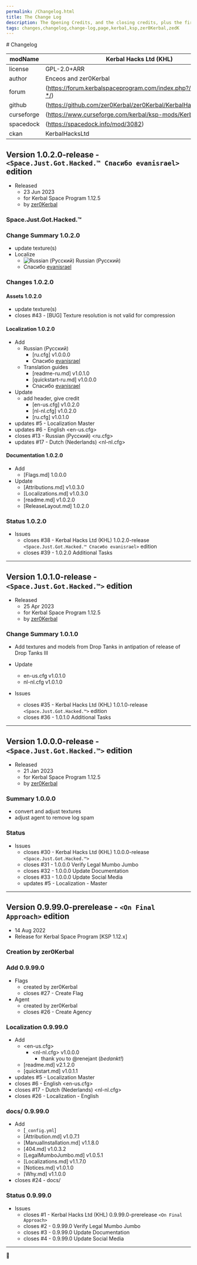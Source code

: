 ```yaml
---
permalink: /Changelog.html
title: The Change Log
description: The Opening Credits, and the closing credits, plus the first of two (or is three) end credit scenes
tags: changes,changelog,change-log,page,kerbal,ksp,zer0Kerbal,zedK
---
```

<!-- 
hdr-changelog.md v1.0.0.0
Kerbal Hacks Ltd (KHL)
created: 13 May 2022
updated:
CC BY-ND 4.0 by zer0Kerbal
--># Changelog  
  
| modName    | Kerbal Hacks Ltd (KHL)                                            |
| ---------- | ----------------------------------------------------------------- |
| license    | GPL-2.0+ARR                                                       |
| author     | Enceos and zer0Kerbal                                             |
| forum      | (https://forum.kerbalspaceprogram.com/index.php?/topic/209352-*/) |
| github     | (https://github.com/zer0Kerbal/zer0Kerbal/KerbalHacksLtd)         |
| curseforge | (https://www.curseforge.com/kerbal/ksp-mods/KerbalHacksLtd)       |
| spacedock  | (https://spacedock.info/mod/3082)                                 |
| ckan       | KerbalHacksLtd                                                    |

## Version 1.0.2.0-release - `<Space.Just.Got.Hacked.™ Спасибо evanisrael>` edition

* Released
  * 23 Jun 2023
  * for Kerbal Space Program 1.12.5
  * by [zer0Kerbal](https://github.com/zer0Kerbal)

### Space.Just.Got.Hacked.™

### Change Summary 1.0.2.0

* update texture(s)
* Localize
  * ![Russian (Русский)](https://raw.githubusercontent.com/zer0Kerbal/zer0Kerbal/master/img/RU.png) Russian (Русский)
  * Спасибо [evanisrael](https://github/evanisrael)

### Changes 1.0.2.0

#### Assets 1.0.2.0

* update texture(s)
* closes #43 - [BUG] Texture resolution is not valid for compression

#### Localization 1.0.2.0

* Add
  * Russian (Русский)
    * [ru.cfg] v1.0.0.0
    * Спасибо [evanisrael](https://github/evanisrael)
  * Translation guides
    * [readme-ru.md] v1.0.1.0
    * [quickstart-ru.md] v1.0.0.0
    * Спасибо [evanisrael](https://github/evanisrael)
* Update
  * add header, give credit
    * [en-us.cfg] v1.0.2.0
    * [nl-nl.cfg] v1.0.2.0
    * [ru.cfg] v1.0.1.0
* updates #5 - Localization Master
* updates #6 - English <en-us.cfg>
* closes #13 - Russian (Русский) <ru.cfg>
* updates #17 - Dutch (Nederlands) <nl-nl.cfg>

#### Documentation 1.0.2.0

* Add
  * [Flags.md] 1.0.0.0
* Update
  * [Attributions.md] v1.0.3.0
  * [Localizations.md] v1.0.3.0
  * [readme.md] v1.0.2.0
  * [ReleaseLayout.md] 1.0.2.0

### Status 1.0.2.0

* Issues
  * closes #38 - Kerbal Hacks Ltd (KHL) 1.0.2.0-release `<Space.Just.Got.Hacked.™ Спасибо evanisrael>` edition
  * closes #39 - 1.0.2.0 Additional Tasks

---

## Version 1.0.1.0-release - `<Space.Just.Got.Hacked.™>` edition

* Released
  * 25 Apr 2023
  * for Kerbal Space Program 1.12.5
  * by [zer0Kerbal](https://github.com/zer0Kerbal)

### Change Summary 1.0.1.0

* Add textures and models from Drop Tanks in antipation of release of Drop Tanks III
* Update
  * en-us.cfg v1.0.1.0
  * nl-nl.cfg v1.0.1.0

* Issues
  * closes #35 - Kerbal Hacks Ltd (KHL) 1.0.1.0-release `<Space.Just.Got.Hacked.™>` edition
  * closes #36 - 1.0.1.0 Additional Tasks

---

## Version 1.0.0.0-release - `<Space.Just.Got.Hacked.™>` edition

* Released
  * 21 Jan 2023
  * for Kerbal Space Program 1.12.5
  * by [zer0Kerbal](https://github.com/zer0Kerbal)

### Summary 1.0.0.0

* convert and adjust textures
* adjust agent to remove log spam

### Status

* Issues
  * closes #30 - Kerbal Hacks Ltd (KHL) 1.0.0.0-release `<Space.Just.Got.Hacked.™>`
  * closes #31 - 1.0.0.0 Verify Legal Mumbo Jumbo
  * closes #32 - 1.0.0.0 Update Documentation
  * closes #33 - 1.0.0.0 Update Social Media
  * updates #5 - Localization - Master

---

## Version 0.9.99.0-prerelease - `<On Final Approach>` edition

* 14 Aug 2022
* Release for Kerbal Space Program [KSP 1.12.x]

### Creation by zer0Kerbal

### Add 0.9.99.0

* Flags
  * created by zer0Kerbal
  * closes #27 - Create Flag
* Agent
  * created by zer0Kerbal
  * closes #26 - Create Agency

### Localization 0.9.99.0

* Add
  * <en-us.cfg>
    * <nl-nl.cfg> v1.0.0.0
      * thank you to @renejant (*bedankt!*)
  * [readme.md] v2.1.2.0
  * [quickstart.md] v1.0.1.1
* updates #5 - Localization Master
* closes #6 - English <en-us.cfg>
* closes #17 - Dutch (Nederlands) <nl-nl.cfg>
* closes #26 - Localization - English

### docs/ 0.9.99.0

* Add
  * [`_config.yml`]
  * [Attribution.md] v1.0.7.1
  * [ManualInstallation.md] v1.1.8.0
  * [404.md] v1.0.3.2
  * [LegalMumboJumbo.md] v1.0.5.1
  * [Localizations.md] v1.1.7.0
  * [Notices.md] v1.0.1.0
  * [Why.md] v1.1.0.0
* closes #24 - docs/

### Status 0.9.99.0

* Issues
  * closes #1 - Kerbal Hacks Ltd (KHL) 0.9.99.0-prerelease `<On Final Approach>`
  * closes #2 - 0.9.99.0 Verify Legal Mumbo Jumbo
  * closes #3 - 0.9.99.0 Update Documentation
  * closes #4 - 0.9.99.0 Update Social Media

---
